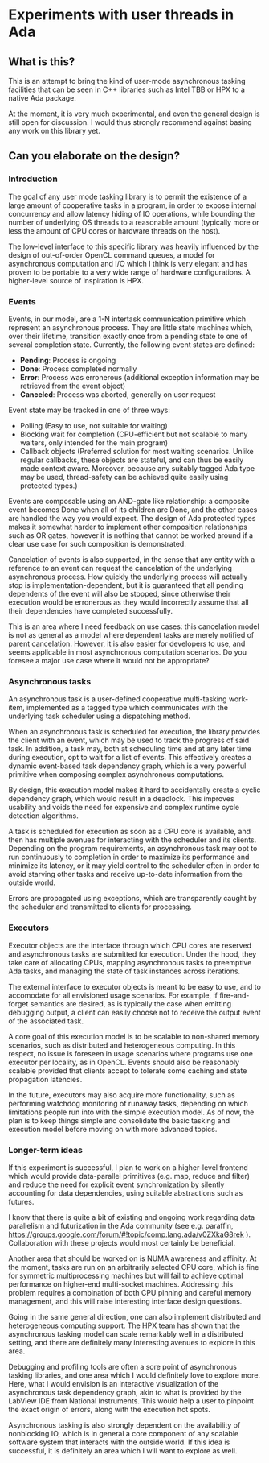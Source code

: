 # Experiments with user threads in Ada

## What is this?

This is an attempt to bring the kind of user-mode asynchronous tasking facilities that can be seen in C++
libraries such as Intel TBB or HPX to a native Ada package.

At the moment, it is very much experimental, and even the general design is still open for discussion. I would
thus strongly recommend against basing any work on this library yet.


## Can you elaborate on the design?

### Introduction

The goal of any user mode tasking library is to permit the existence of a large amount of cooperative tasks in
a program, in order to expose internal concurrency and allow latency hiding of IO operations, while bounding
the number of underlying OS threads to a reasonable amount (typically more or less the amount of CPU cores or
hardware threads on the host).

The low-level interface to this specific library was heavily influenced by the design of out-of-order OpenCL
command queues, a model for asynchronous computation and I/O which I think is very elegant and has proven to
be portable to a very wide range of hardware configurations. A higher-level source of inspiration is HPX.

### Events

Events, in our model, are a 1-N intertask communication primitive which represent an asynchronous process.
They are little state machines which, over their lifetime, transition exactly once from a pending state to one
of several completion state. Currently, the following event states are defined:

- **Pending**: Process is ongoing
- **Done**: Process completed normally
- **Error**: Process was erronerous (additional exception information may be retrieved from the event object)
- **Canceled**: Process was aborted, generally on user request

Event state may be tracked in one of three ways:

- Polling (Easy to use, not suitable for waiting)
- Blocking wait for completion (CPU-efficient but not scalable to many waiters, only intended for the main
  program)
- Callback objects (Preferred solution for most waiting scenarios. Unlike regular callbacks, these objects are
  stateful, and can thus be easily made context aware. Moreover, because any suitably tagged Ada type may be
  used, thread-safety can be achieved quite easily using protected types.)

Events are composable using an AND-gate like relationship: a composite event becomes Done when all of its
children are Done, and the other cases are handled the way you would expect. The design of Ada protected types
makes it somewhat harder to implement other composition relationships such as OR gates, however it is nothing
that cannot be worked around if a clear use case for such composition is demonstrated.

Cancelation of events is also supported, in the sense that any entity with a reference to an event can request
the cancelation of the underlying asynchronous process. How quickly the underlying process will actually stop
is implementation-dependent, but it is guaranteed that all pending dependents of the event will also be
stopped, since otherwise their execution would be erronerous as they would incorrectly assume that all their
dependencies have completed successfully.

This is an area where I need feedback on use cases: this cancelation model is not as general as a model where
dependent tasks are merely notified of parent cancelation. However, it is also easier for developers to use,
and seems applicable in most asynchronous computation scenarios. Do you foresee a major use case where it
would not be appropriate?

### Asynchronous tasks

An asynchronous task is a user-defined cooperative multi-tasking work-item, implemented as a tagged type which
communicates with the underlying task scheduler using a dispatching method.

When an asynchronous task is scheduled for execution, the library provides the client with an event, which may
be used to track the progress of said task. In addition, a task may, both at scheduling time and at any later
time during execution, opt to wait for a list of events. This effectively creates a dynamic event-based task
dependency graph, which is a very powerful primitive when composing complex asynchronous computations.

By design, this execution model makes it hard to accidentally create a cyclic dependency graph, which would
result in a deadlock. This improves usability and voids the need for expensive and complex runtime cycle
detection algorithms.

A task is scheduled for execution as soon as a CPU core is available, and then has multiple avenues for
interacting with the scheduler and its clients. Depending on the program requirements, an asynchronous task
may opt to run continuously to completion in order to maximize its performance and minimize its latency, or it
may yield control to the scheduler often in order to avoid starving other tasks and receive up-to-date
information from the outside world.

Errors are propagated using exceptions, which are transparently caught by the scheduler and transmitted
to clients for processing.

### Executors

Executor objects are the interface through which CPU cores are reserved and asynchronous tasks are submitted
for execution. Under the hood, they take care of allocating CPUs, mapping asynchronous tasks to preemptive
Ada tasks, and managing the state of task instances across iterations.

The external interface to executor objects is meant to be easy to use, and to accomodate for all envisioned
usage scenarios. For example, if fire-and-forget semantics are desired, as is typically the case when emitting
debugging output, a client can easily choose not to receive the output event of the associated task.

A core goal of this execution model is to be scalable to non-shared memory scenarios, such as distributed
and heterogeneous computing. In this respect, no issue is foreseen in usage scenarios where programs use one
executor per locality, as in OpenCL. Events should also be reasonably scalable provided that clients accept to
tolerate some caching and state propagation latencies.

In the future, executors may also acquire more functionality, such as performing watchdog monitoring of
runaway tasks, depending on which limitations people run into with the simple execution model. As of now, the
plan is to keep things simple and consolidate the basic tasking and execution model before moving on with more
advanced topics.

### Longer-term ideas

If this experiment is successful, I plan to work on a higher-level frontend which would provide data-parallel
primitives (e.g. map, reduce and filter) and reduce the need for explicit event synchronization by silently
accounting for data dependencies, using suitable abstractions such as futures.

I know that there is quite a bit of existing and ongoing work regarding data parallelism and futurization in
the Ada community (see e.g. paraffin, https://groups.google.com/forum/#!topic/comp.lang.ada/v0ZXkaG8rek ).
Collaboration with these projects would most certainly be beneficial.

Another area that should be worked on is NUMA awareness and affinity. At the moment, tasks are run on an
arbitrarily selected CPU core, which is fine for symmetric multiprocessing machines but will fail to achieve
optimal performance on higher-end multi-socket machines. Addressing this problem requires a combination of
both CPU pinning and careful memory management, and this will raise interesting interface design questions.

Going in the same general direction, one can also implement distributed and heterogeneous computing support.
The HPX team has shown that the asynchronous tasking model can scale remarkably well in a distributed setting,
and there are definitely many interesting avenues to explore in this area.

Debugging and profiling tools are often a sore point of asynchronous tasking libraries, and one area which I
would definitely love to explore more. Here, what I would envision is an interactive visualization of the
asynchronous task dependency graph, akin to what is provided by the LabView IDE from National Instruments.
This would help a user to pinpoint the exact origin of errors, along with the execution hot spots.

Asynchronous tasking is also strongly dependent on the availability of nonblocking IO, which is in general a
core component of any scalable software system that interacts with the outside world. If this idea is
successful, it is definitely an area which I will want to explore as well.
